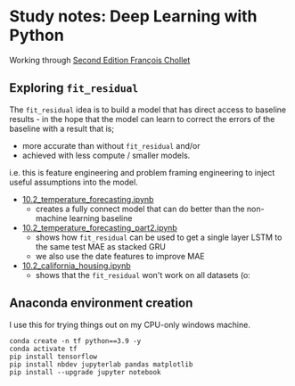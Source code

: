 # Study notes: Deep Learning with Python

Working through [Second Edition François Chollet](https://www.manning.com/books/deep-learning-with-python-second-edition)

## Exploring `fit_residual`

The `fit_residual` idea is to build a model that has direct access to baseline results - in the hope that the model can learn to correct the errors of the baseline with a result that is;
- more accurate than without `fit_residual` and/or
- achieved with less compute / smaller models.

i.e. this is feature engineering and problem framing engineering to inject useful assumptions into the model.

- [10.2_temperature_forecasting.ipynb](https://github.com/pete88b/deep_learning_with_python/blob/main/10.2_temperature_forecasting.ipynb) 
    - creates a fully connect model that can do better than the non-machine learning baseline
- [10.2_temperature_forecasting_part2.ipynb](https://github.com/pete88b/deep_learning_with_python/blob/main/10.2_temperature_forecasting_part2.ipynb) 
    - shows how `fit_residual` can be used to get a single layer LSTM to the same test MAE as stacked GRU
    - we also use the date features to improve MAE
- [10.2_california_housing.ipynb](https://github.com/pete88b/deep_learning_with_python/blob/main/10.2_california_housing.ipynb)
    - shows that the `fit_residual` won't work on all datasets (o:

## Anaconda environment creation

I use this for trying things out on my CPU-only windows machine.

```
conda create -n tf python==3.9 -y
conda activate tf
pip install tensorflow
pip install nbdev jupyterlab pandas matplotlib
pip install --upgrade jupyter notebook
```
